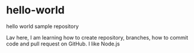 # hello-world
hello world sample repository

Lav here, I am learning how to create repository, branches, how to commit code and pull request on GitHub.
I like Node.js
